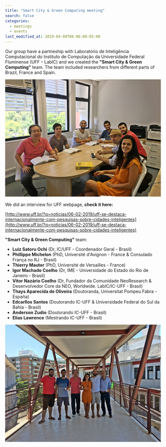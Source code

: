 ```yaml
---
title: "Smart City & Green Computing meeting"
search: false
categories:
  - meetings
  - events
last_modified_at: 2019-04-09T08:06:00-05:00
---
```


Our group have a partneship with Laboratório de Inteligência Computacional do Instituto de Computação da
Universidade Federal Fluminense (UFF – LabIC) and we created the **"Smart City & Green Computing"** team.
The team included researchers from different parts of Brazil, France and Spain.

![SC Green Computing Team](/assets/images/meet_janeiro19/team1.jpg)

We did an interview for UFF webpage, **check it here:**

[http://www.uff.br/?q=noticias/06-02-2019/uff-se-destaca-internacionalmente-com-pesquisas-sobre-cidades-inteligentes](http://www.uff.br/?q=noticias/06-02-2019/uff-se-destaca-internacionalmente-com-pesquisas-sobre-cidades-inteligentes)

**"Smart City & Green Computing"** team:



- **Luiz Satoru Ochi** (Dr, IC/UFF - Coordenador Geral - Brasil)
- **Phillippe Michelon** (PhD, Université d'Avignon - France & Consulado França no RJ - Brasil)
- **Thierry Mautor** (PhD, Université de Versailles - France)
- **Igor Machado Coelho** (Dr, IME - Universidade do Estado do Rio de Janeiro - Brasil)
- **Vitor Nazário Coelho** (Dr, Fundador da Comunidade NeoResearch & Desenvolvedor Core da NEO, Worldwide. LabIC/IC-UFF - Brasil)
- **Thays Aparecida de Oliveira** (Doutoranda, Universitat Pompeu Fabra - España)
- **Edcarllos Santos** (Doutorando IC-UFF & Universidade Federal do Sul da Bahia - Brasil)
- **Anderson Zudio** (Doutorando IC-UFF - Brasil)
- **Elias Lawrence** (Mestrando IC-UFF - Brasil)

![SC Green Computing Team](/assets/images/meet_janeiro19/team2.jpg)
